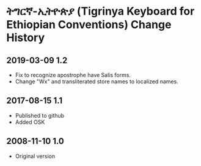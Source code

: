 # ትግርኛ-ኢትዮጵያ (Tigrinya Keyboard for Ethiopian Conventions) Change History

## 2019-03-09 1.2
* Fix to recognize apostrophe have Salis forms.
* Change "Wx" and transliterated store names to localized names.

## 2017-08-15 1.1
* Published to github
* Added OSK

## 2008-11-10 1.0
* Original version

